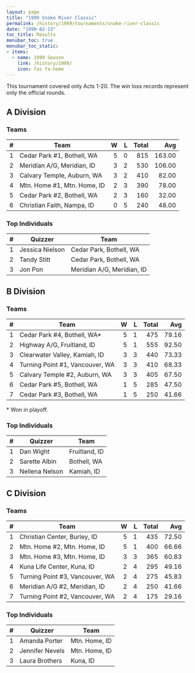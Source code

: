 ```yaml
---
layout: page
title: "1999 Snake River Classic"
permalink: /history/1999/tournaments/snake-river-classic
date: "1999-02-13"
toc_title: Results
menubar_toc: true
menubar_toc_static:
- items:
  - name: 1999 Season
    link: /history/1999/
    icon: fas fa-home
---
```


This tournament covered only Acts 1-20. The win loss records represent only the official rounds.

## A Division

### Teams

|    # | Team                        |    W |    L | Total |    Avg |
| ---: | --------------------------- | ---: | ---: | ----: | -----: |
|    1 | Cedar Park #1, Bothell, WA  |    5 |    0 |   815 | 163.00 |
|    2 | Meridian A/G, Meridian, ID  |    3 |    2 |   530 | 106.00 |
|    3 | Calvary Temple, Auburn, WA  |    3 |    2 |   410 |  82.00 |
|    4 | Mtn. Home #1, Mtn. Home, ID |    2 |    3 |   390 |  78.00 |
|    5 | Cedar Park #2, Bothell, WA  |    2 |    3 |   160 |  32.00 |
|    6 | Christian Faith, Nampa, ID  |    0 |    5 |   240 |  48.00 |

### Top Individuals

|    # | Quizzer         | Team                       |
| ---: | --------------- | -------------------------- |
|    1 | Jessica Nielson | Cedar Park, Bothell, WA    |
|    2 | Tandy Stitt     | Cedar Park, Bothell, WA    |
|    3 | Jon Pon         | Meridian A/G, Meridian, ID |

## B Division

### Teams

|    # | Team                            |    W |    L | Total |   Avg |
| ---: | ------------------------------- | ---: | ---: | ----: | ----: |
|    1 | Cedar Park #4, Bothell, WA*     |    5 |    1 |   475 | 79.16 |
|    2 | Highway A/G, Fruitland, ID      |    5 |    1 |   555 | 92.50 |
|    3 | Clearwater Valley, Kamiah, ID   |    3 |    3 |   440 | 73.33 |
|    4 | Turning Point #1, Vancouver, WA |    3 |    3 |   410 | 68.33 |
|    5 | Calvary Temple #2, Auburn, WA   |    3 |    3 |   405 | 67.50 |
|    6 | Cedar Park #5, Bothell, WA      |    1 |    5 |   285 | 47.50 |
|    7 | Cedar Park #3, Bothell, WA      |    1 |    5 |   250 | 41.66 |

\* Won in playoff.

### Top Individuals

|    # | Quizzer        | Team          |
| ---: | -------------- | ------------- |
|    1 | Dan Wight      | Fruitland, ID |
|    2 | Sarette Albin  | Bothell, WA   |
|    3 | Nellena Nelson | Kamiah, ID    |

## C Division

### Teams

|    # | Team                            |    W |    L | Total |   Avg |
| ---: | ------------------------------- | ---: | ---: | ----: | ----: |
|    1 | Christian Center, Burley, ID    |    5 |    1 |   435 | 72.50 |
|    2 | Mtn. Home #2, Mtn. Home, ID     |    5 |    1 |   400 | 66.66 |
|    3 | Mtn. Home #3, Mtn. Home, ID     |    3 |    3 |   365 | 60.83 |
|    4 | Kuna Life Center, Kuna, ID      |    2 |    4 |   295 | 49.16 |
|    5 | Turning Point #3, Vancouver, WA |    2 |    4 |   275 | 45.83 |
|    6 | Meridian A/G #2, Meridian, ID   |    2 |    4 |   250 | 41.66 |
|    7 | Turning Point #2, Vancouver, WA |    2 |    4 |   175 | 29.16 |

### Top Individuals

|    # | Quizzer         | Team          |
| ---: | --------------- | ------------- |
|    1 | Amanda Porter   | Mtn. Home, ID |
|    2 | Jennifer Nevels | Mtn. Home, ID |
|    3 | Laura Brothers  | Kuna, ID      |
